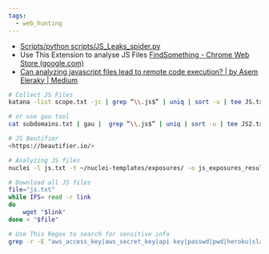 ```yaml
---
tags:
  - web_hunting
---
```

- [Scripts/python scripts/JS_Leaks_spider.py](https://github.com/h0tak88r/Scripts/blob/main/python%20scripts/JS_Leaks_spider.py)
- Use This Extension to analyse JS Files [FindSomething - Chrome Web Store (google.com)](https://chrome.google.com/webstore/detail/findsomething/kfhniponecokdefffkpagipffdefeldb/related)
- [Can analyzing javascript files lead to remote code execution? | by Asem Eleraky | Medium](https://melotover.medium.com/can-analyzing-javascript-files-lead-to-remote-code-execution-f24112f1aa1f)

```bash
# Collect JS Files
katana -list scope.txt -jc | grep “\\.js$” | uniq | sort -u | tee JS.txt

# or use gau tool
cat subdomains.txt | gau |  grep “\\.js$” | uniq | sort -u | tee JS2.txt

# JS Beutifier 
<https://beautifier.io/>

# Analyzing JS files
nuclei -l js.txt -t ~/nuclei-templates/exposures/ -o js_exposures_results.txt

# Download all JS files 
file="js.txt"
while IFS= read -r link
do
    wget "$link"
done < "$file"

# Use This Regex to search for sensitive info 
grep -r -E "aws_access_key|aws_secret_key|api key|passwd|pwd|heroku|slack|firebase|swagger|aws_secret_key|aws key|password|ftp password|jdbc|db|sql|secret jet|config|admin|pwd|json|gcp|htaccess|.env|ssh key|.git|access key|secret token|oauth_token|oauth_token_secret|smtp|GTM-" *.js
```


